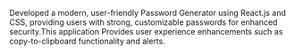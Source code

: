 Developed a modern, user-friendly Password Generator using React.js and CSS, providing users with strong, customizable passwords for enhanced security.This application Provides user experience enhancements such as copy-to-clipboard functionality and alerts.
